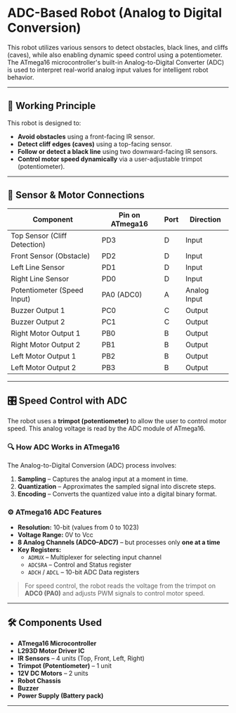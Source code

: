 # ADC-Based Robot (Analog to Digital Conversion)

This robot utilizes various sensors to detect obstacles, black lines, and cliffs (caves), while also enabling dynamic speed control using a potentiometer. The ATmega16 microcontroller's built-in Analog-to-Digital Converter (ADC) is used to interpret real-world analog input values for intelligent robot behavior.

---

## 🚀 Working Principle

This robot is designed to:
- **Avoid obstacles** using a front-facing IR sensor.
- **Detect cliff edges (caves)** using a top-facing sensor.
- **Follow or detect a black line** using two downward-facing IR sensors.
- **Control motor speed dynamically** via a user-adjustable trimpot (potentiometer).

---

## 🔌 Sensor & Motor Connections

| Component                     | Pin on ATmega16 | Port | Direction       |
|------------------------------|-----------------|------|-----------------|
| Top Sensor (Cliff Detection) | PD3             | D    | Input           |
| Front Sensor (Obstacle)      | PD2             | D    | Input           |
| Left Line Sensor             | PD1             | D    | Input           |
| Right Line Sensor            | PD0             | D    | Input           |
| Potentiometer (Speed Input)  | PA0 (ADC0)      | A    | Analog Input    |
| Buzzer Output 1              | PC0             | C    | Output          |
| Buzzer Output 2              | PC1             | C    | Output          |
| Right Motor Output 1         | PB0             | B    | Output          |
| Right Motor Output 2         | PB1             | B    | Output          |
| Left Motor Output 1          | PB2             | B    | Output          |
| Left Motor Output 2          | PB3             | B    | Output          |

---

## 🎛️ Speed Control with ADC

The robot uses a **trimpot (potentiometer)** to allow the user to control motor speed. This analog voltage is read by the ADC module of ATmega16.

### 🔍 How ADC Works in ATmega16

The Analog-to-Digital Conversion (ADC) process involves:
1. **Sampling** – Captures the analog input at a moment in time.
2. **Quantization** – Approximates the sampled signal into discrete steps.
3. **Encoding** – Converts the quantized value into a digital binary format.

### ⚙️ ATmega16 ADC Features

- **Resolution:** 10-bit (values from 0 to 1023)
- **Voltage Range:** 0V to Vcc
- **8 Analog Channels (ADC0–ADC7)** – but processes only **one at a time**
- **Key Registers:**
  - `ADMUX` – Multiplexer for selecting input channel
  - `ADCSRA` – Control and Status register
  - `ADCH` / `ADCL` – 10-bit ADC Data registers

> For speed control, the robot reads the voltage from the trimpot on **ADC0 (PA0)** and adjusts PWM signals to control motor speed.

---

## 🛠️ Components Used

- **ATmega16 Microcontroller**
- **L293D Motor Driver IC**
- **IR Sensors** – 4 units (Top, Front, Left, Right)
- **Trimpot (Potentiometer)** – 1 unit
- **12V DC Motors** – 2 units
- **Robot Chassis**
- **Buzzer**
- **Power Supply (Battery pack)**

---

